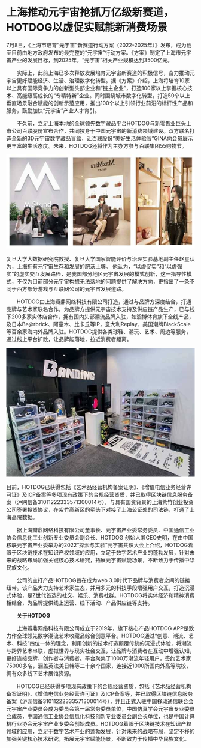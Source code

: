 # 上海推动元宇宙抢抓万亿级新赛道，HOTDOG以虚促实赋能新消费场景


​     7月8日，《上海市培育“元宇宙”新赛道行动方案（2022-2025年）》发布，成为截至目前由地方政府发布的最完整的“元宇宙”行动方案。《方案》制定了上海市元宇宙产业的发展目标，到2025年，“元宇宙”相关产业规模达到3500亿元。

　　实际上，此前上海已多次释放发展培育元宇宙新赛道的积极信号，奋力推动元宇宙更好赋能经济、生活、治理数字化转型。据《方案》介绍，上海将培育10家以上具有国际竞争力的创新型头部企业和“链主企业”，打造100家以上掌握核心技术、高能级高成长的“专精特新”企业。同时围绕城市数字化转型，打造50个以上垂直场景融合赋能的创新示范应用，推出100个以上引领行业前沿的标杆性产品和服务，鼓励加快“元宇宙”产业人才育引。

　　不久前，立足上海本地的全球领先数字藏品平台HOTDOG与新零售业巨头上市公司百联股份宣布合作，共同投身于中国元宇宙的新消费领域建设。双方联名打造全新的3D元宇宙数字藏品盲盒，让百联股份“美好生活体验官”GINA向会员展示更丰富的生活态度。未来，HOTDOG还将作为主办方参与百联集团55购物节。

![1](1658194748821.jpg)

复旦大学大数据研究院教授、复旦大学国家智能评价与治理实验基地副主任赵星认为，上海拥有元宇宙生存和发展的肥沃土壤。 他认为，“以虚促实”和“以虚强实”的虚实交互发展路径，是我国部分地区元宇宙发展的模式创新，这一指导性模式，不仅为目前部分元宇宙构想无法落地的问题提供了解决方向，更指出了一条不同于西方部分游戏与互联网公司的元宇宙发展道路。

　　HOTDOG由上海瓣鼎网络科技有限公司打造，通过与品牌方深度结合，打通品牌与艺术家联名合作，为品牌方提供元宇宙技术支持及供应链产品生产，已与线下200多家实体店合作，拥有国内头部潮流品牌入驻，如滔博体育旗下全线产品，及日本Be@rbrick、阿童木、比卡丘等IP，意大利Replay、美国潮牌BlackScale等百余家海内外品牌入驻。HOTDOG提供各类球鞋、潮玩、艺术、周边等服务，通过线上平台扩散，让品牌能落地，拉近消费者距离。

![2](1658194906083.jpg)

目前，HOTDOG已获得包括《艺术品经营机构备案证明》、《增值电信业务经营许可证》及ICP备案等多项现有政策下的合规经营资质，并已取得区块链信息服务备案（沪网信备31011222333571300014号），与具有国资背景的上海紫竹创业投资公司签署投资协议，在紫竹高新区的牵头下对接了上海公证处的司法链，打通了上海高院数据。

　　据上海瓣鼎网络科技有限公司董事长、元宇宙产业委常务委员、中国通信工业协会信息化工业创新专业委员会副会长、HOTDOG 创始人兼CEO史明，在由中国移联元宇宙产业委举办的2022“探索与实验”元宇宙共识大会上介绍，HOTDOG着眼于区块链技术在知识产权领域的应用，立足于数字艺术产业的蓬勃发展，针对未来的战略布局加强关键核心技术研究，拓展元宇宙赋能场景，不断致力于传播中华民族文化。

　　公司的主打产品HOTDOG旨在成为web 3.0时代下品牌与消费者之间的链接纽带。该产品大力支持艺术家生态，并用多元的科技手段增强用户交互，打造沉浸式体验，是Z世代首选的社交、娱乐、消费社群。HOTDOG将实体经济和精神消费相结合，为品牌提供线上运营、线下活动、产品供应链等支持。

　　**关于HOTDOG**

　　上海瓣鼎网络科技有限公司成立于2019年，旗下核心产品HOTDOG APP是致力作全球领先数字潮流艺术收藏品综合创意平台。HOTDOG通过“创意、潮流、艺术、科技”四位一体的理念，利用创新的技术打造颠覆传统的沉浸式体验，将潮流与跨界艺术串联，虚拟世界与现实社会交互，让品牌与消费者在互动中增强认知，更好连接品牌、创作者与消费者。平台聚集了1000万潮流年轻用户，签约艺术家75000多名，涵盖英法美日韩等二十余个国家，连接近1000所国内外高等院校，拥有众多线下艺术展馆资源。

　　HOTDOG已经获得多项现有政策下的合规经营资质，包括《艺术品经营机构备案证明》、《增值电信业务经营许可证》及ICP备案等，并已取得区块链信息服务备案（沪网信备31011222333571300014号），并且正式入驻中国移动通信联合会元宇宙产业委员会成为委员会第一届常务委员单位，中国仿真学会元宇宙专业委员会成员，中国通信工业协会信息化科技创新专业委员会副会长单位，也是中国计算机行业协会元宇宙产业专委会创始成员。HOTDOG着眼于区块链技术在知识产权领域的应用，立足于数字艺术产业的蓬勃发展，针对未来的战略布局，坚定不移的加强关键核心技术研究，拓展元宇宙赋能场景，不断致力于传播中华民族文化。
